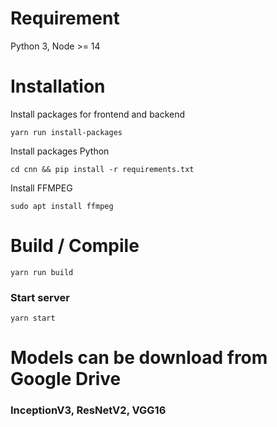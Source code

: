 # Requirement

Python 3, Node >= 14

# Installation

Install packages for frontend and backend

`yarn run install-packages`

Install packages Python

`cd cnn && pip install -r requirements.txt`

Install FFMPEG

`sudo apt install ffmpeg`

# Build / Compile

`yarn run build`

### Start server

`yarn start`

# Models can be download from Google Drive

### InceptionV3, ResNetV2, VGG16
